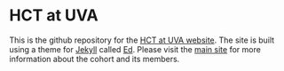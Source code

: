 # HCT at UVA

This is the github repository for the [HCT at UVA website](https://hai-lab-uva.github.io/uvahct). The site is built using a theme for [Jekyll](https://jekyllrb.com/) called [Ed](https://minicomp.github.io/ed/). Please visit the [main site](https://hai-lab-uva.github.io/uvahct) for more information about the cohort and its members. 
